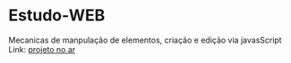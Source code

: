 # Estudo-WEB

Mecanicas de manpulação de elementos, criação e edição via javasScript
<br>
Link: <a href="https://joaovictorpeixoto.github.io/Estudo-WEB/" target="_blank">projeto no ar</a>
